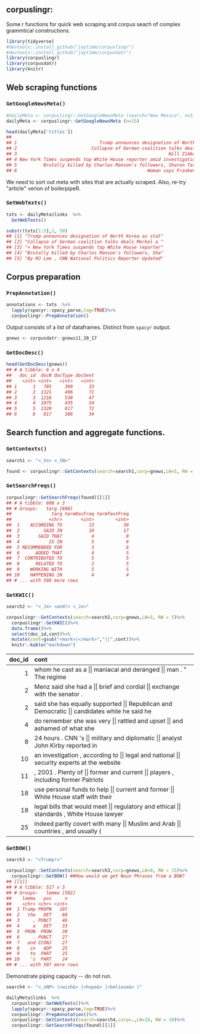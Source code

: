 corpuslingr:
------------

Some r functions for quick web scraping and corpus seach of complex grammtical constructions.

``` r
library(tidyverse)
#devtools::install_github("jaytimm/corpuslingr")
#devtools::install_github("jaytimm/corpusdatr")
library(corpuslingr)
library(corpusdatr)
library(knitr)
```

Web scraping functions
----------------------

### `GetGoogleNewsMeta()`

``` r
#dailyMeta <- corpuslingr::GetGoogleNewsMeta (search="New Mexico", n=5)
dailyMeta <- corpuslingr::GetGoogleNewsMeta (n=15)

head(dailyMeta['titles'])
##                                                                                                   titles
## 1                               Trump announces designation of North Korea as state sponsor of terrorism
## 2                            Collapse of German coalition talks deals Merkel a blow; new election likely
## 3                                                         Will Zimbabwe's Mugabe Resign or Be Impeached?
## 4 New York Times suspends top White House reporter amid investigation into sexual-harassment allegations
## 5          Brutally killed by Charles Manson's followers, Sharon Tate became the face of victims' rights
## 6                                                 Woman says Franken inappropriately touched her in 2010
```

We need to sort out meta with sites that are actually scraped. Also, re-try "article" verion of boilerpipeR.

### `GetWebTexts()`

``` r
txts <- dailyMeta$links  %>% 
  GetWebTexts()

substr(txts[1:5],1, 50)
## [1] "Trump announces designation of North Korea as stat"
## [2] "Collapse of German coalition talks deals Merkel a "
## [3] "× New York Times suspends top White House reporter"
## [4] "Brutally killed by Charles Manson's followers, Sha"
## [5] "By MJ Lee , CNN National Politics Reporter Updated"
```

Corpus preparation
------------------

### `PrepAnnotation()`

``` r
annotations <- txts  %>%
  lapply(spacyr::spacy_parse,tag=TRUE)%>%
  corpuslingr::PrepAnnotation()
```

Output consists of a list of dataframes. Distinct from `spacyr` output.

``` r
gnews <- corpusdatr::gnews11_20_17
```

### `GetDocDesc()`

``` r
head(GetDocDesc(gnews))
## # A tibble: 6 x 4
##   doc_id  docN docType docSent
##    <int> <int>   <int>   <int>
## 1      1   785     369      33
## 2      2  1321     496      71
## 3      3  1216     538      47
## 4      4  1075     435      54
## 5      5  1320     617      72
## 6      6   817     386      34
```

Search function and aggregate functions.
----------------------------------------

### `GetContexts()`

``` r
search1 <- "<_Vx> <_IN>"

found <- corpuslingr::GetContexts(search=search1,corp=gnews,LW=5, RW = 5)
```

### `GetSearchFreqs()`

``` r
corpuslingr::GetSearchFreqs(found)[[1]]
## # A tibble: 608 x 3
## # Groups:   targ [608]
##               targ termDocFreq termTextFreq
##              <chr>       <int>        <int>
##  1    ACCORDING TO          13           30
##  2         SAID IN          10           17
##  3       SAID THAT           4            8
##  4           IS IN           5            6
##  5 RECOMMENDED FOR           3            6
##  6      ADDED THAT           4            5
##  7  CONTRIBUTED TO           5            5
##  8      RELATED TO           2            5
##  9    WORKING WITH           5            5
## 10    HAPPENING IN           4            4
## # ... with 598 more rows
```

### `GetKWIC()`

``` r
search2 <- "<_Jx> <and!> <_Jx>"

corpuslingr::GetContexts(search=search2,corp=gnews,LW=5, RW = 5)%>%
  corpuslingr::GetKWIC()%>%
  data.frame()%>%
  select(doc_id,cont)%>%
  mutate(cont=gsub("<mark>|</mark>","||",cont))%>%
  knitr::kable("markdown")
```

<table>
<colgroup>
<col width="6%" />
<col width="93%" />
</colgroup>
<thead>
<tr class="header">
<th align="right">doc_id</th>
<th align="left">cont</th>
</tr>
</thead>
<tbody>
<tr class="odd">
<td align="right">1</td>
<td align="left">whom he cast as a || maniacal and deranged || man . &quot; The regime</td>
</tr>
<tr class="even">
<td align="right">2</td>
<td align="left">Menz said she had a || brief and cordial || exchange with the senator .</td>
</tr>
<tr class="odd">
<td align="right">2</td>
<td align="left">said she has equally supported || Republican and Democratic || candidates while he said he</td>
</tr>
<tr class="even">
<td align="right">4</td>
<td align="left">do remember she was very || rattled and upset || and ashamed of what she</td>
</tr>
<tr class="odd">
<td align="right">8</td>
<td align="left">24 hours . CNN 's || military and diplomatic || analyst John Kirby reported in</td>
</tr>
<tr class="even">
<td align="right">10</td>
<td align="left">an investigation , according to || legal and national || security experts at the website</td>
</tr>
<tr class="odd">
<td align="right">11</td>
<td align="left">, 2001 . Plenty of || former and current || players , including former Patriots</td>
</tr>
<tr class="even">
<td align="right">18</td>
<td align="left">use personal funds to help || current and former || White House staff with their</td>
</tr>
<tr class="odd">
<td align="right">18</td>
<td align="left">legal bills that would meet || regulatory and ethical || standards , White House lawyer</td>
</tr>
<tr class="even">
<td align="right">25</td>
<td align="left">indeed partly covert with many || Muslim and Arab || countries , and usually (</td>
</tr>
</tbody>
</table>

### `GetBOW()`

``` r
search3 <- "<Trump!>"

corpuslingr::GetContexts(search=search3,corp=gnews,LW=0, RW = 15)%>%
  corpuslingr::GetBOW() ##How would we get Noun Phrases from a BOW?
## [[1]]
## # A tibble: 517 x 3
## # Groups:   lemma [502]
##    lemma   pos     n
##    <chr> <chr> <int>
##  1 Trump PROPN   107
##  2   the   DET    68
##  3     , PUNCT    46
##  4     a   DET    33
##  5  PRON  PRON    30
##  6     . PUNCT    27
##  7   and CCONJ    27
##  8    in   ADP    25
##  9    to  PART    25
## 10    's  PART    24
## # ... with 507 more rows
```

Demonstrate piping capacity -- do not run.

``` r
search4 <- "<_xNP> (<wish&> |<hope&> |<believe&> )"

dailyMeta$links  %>% 
  corpuslingr::GetWebTexts()%>%
  lapply(spacyr::spacy_parse,tag=TRUE)%>%
  corpuslingr::PrepAnnotation()%>%
  corpuslingr::GetContexts(search=search4,corp=.,LW=10, RW = 10)%>%
  corpuslingr::GetSearchFreqs(found)[[1]]
```
